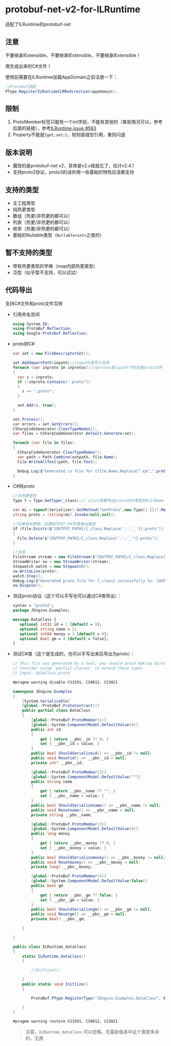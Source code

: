 # protobuf-net-v2-for-ILRuntime

适配了ILRuntime的protobuf-net

## 注意

不要继承IExtensible，不要继承IExtensible，不要继承IExtensible！

用生成出来的C#文件！

使用前需要在ILRuntime加载AppDomain之前注册一下：

```c#
//Protobuf适配
PType.RegisterILRuntimeCLRRedirection(appdomain);
```

## 限制
1. ProtoMember标签只能有一个int字段，不能有其他的（某些情况可以，参考后面的链接），参考[ILRuntime issue #593](https://github.com/Ourpalm/ILRuntime/issues/593)
2. Property不能就```{get;set;}```，轻则报错空引用，重则闪退

## 版本说明

- 魔改的是protobuf-net v2，具体是v2.x我就忘了，估计v2.4.1
- 支持proto2协议，proto3的话你用一些基础的特性应该都支持

## 支持的类型
- 主工程类型
- 纯热更类型
- 数组（热更/非热更的都可以）
- 列表（热更/非热更的都可以）
- 枚举（热更/非热更的都可以）
- 基础的Nullable类型（```Nullable<int>```之类的）

## 暂不支持的类型
- 带有热更类型的字典（map内部热更类型）
- 泛型（似乎暂不支持，可以试试）

## 代码导出
支持C#文件和proto文件互转
- 引用命名空间
  ```c#
  using System.IO;
  using ProtoBuf.Reflection;
  using Google.Protobuf.Reflection;
  ```
- proto转C#
  ```c#
  var set = new FileDescriptorSet();
  
  set.AddImportPath(inpath);//inpath是导入目录
  foreach (var inproto in inprotos)//inprotos是inpath下的全部proto文件
  {
    var s = inproto;
    if (!inproto.Contains(".proto"))
    {
      s += ".proto";
    }
  
    set.Add(s, true);
  }
  
  set.Process();
  var errors = set.GetErrors();
  CSharpCodeGenerator.ClearTypeNames();
  var files = CSharpCodeGenerator.Default.Generate(set);
  
  foreach (var file in files)
  {
    CSharpCodeGenerator.ClearTypeNames();
    var path = Path.Combine(outpath, file.Name);
    File.WriteAllText(path, file.Text);
  
    Debug.Log($"Generated cs file for {file.Name.Replace(".cs",".proto")} successfully to: {path}");
  }
  ```
- C#转proto
  ```c#
  //先热更里找
  Type t = Type.GetType(_class);//_class是要导出proto的C#类型的FullName
  
  var mi = typeof(Serializer).GetMethod("GetProto",new Type[] {})?.MakeGenericMethod(t);
  string proto = (string)mi?.Invoke(null,null);
  
  //如果有先删除，这里OUTPUT_PATH是输出路径
  if (File.Exists($"{OUTPUT_PATH}/{_class.Replace('.','_')}.proto"))
  {
    File.Delete($"{OUTPUT_PATH}/{_class.Replace('.','_')}.proto");
  }
  
  //生成
  FileStream stream = new FileStream($"{OUTPUT_PATH}/{_class.Replace('.','_')}.proto", FileMode.Append, FileAccess.Write);
  StreamWriter sw = new StreamWriter(stream);
  Stopwatch watch = new Stopwatch();
  sw.WriteLine(proto);
  watch.Stop();
  Debug.Log($"Generated proto file for {_class} successfully to: {OUTPUT_PATH}/{_class.Replace('.','_')}.proto in {watch.ElapsedMilliseconds} ms");
  sw.Dispose();
  ```
- 测试proto协议（这个可以手写也可以通过C#类导出）：
  ```proto
  syntax = "proto2";
  package JEngine.Examples;
  
  message DataClass {
     optional int32 id = 1 [default = 0];
     optional string name = 2;
     optional int64 money = 3 [default = 0];
     optional bool gm = 4 [default = false];
  }
  ```
- 测试C#类（这个是生成的，也可以手写出来后导出为proto）：
  ```c#
  // This file was generated by a tool; you should avoid making direct changes.
  // Consider using 'partial classes' to extend these types
  // Input: dataClass.proto
  
  #pragma warning disable CS1591, CS0612, CS3021
  
  namespace JEngine.Examples
  {
      [System.Serializable]
      [global::ProtoBuf.ProtoContract()]
      public partial class DataClass
      {
          [global::ProtoBuf.ProtoMember(1)]
          [global::System.ComponentModel.DefaultValue(0)]
          public int id
          {
              get { return __pbn__id ?? 0; }
              set { __pbn__id = value; }
          }
          public bool ShouldSerializeid() => __pbn__id != null;
          public void Resetid() => __pbn__id = null;
          private int? __pbn__id;
  
          [global::ProtoBuf.ProtoMember(2)]
          [global::System.ComponentModel.DefaultValue("")]
          public string name
          {
              get { return __pbn__name ?? ""; }
              set { __pbn__name = value; }
          }
          public bool ShouldSerializename() => __pbn__name != null;
          public void Resetname() => __pbn__name = null;
          private string __pbn__name;
  
          [global::ProtoBuf.ProtoMember(3)]
          [global::System.ComponentModel.DefaultValue(0)]
          public long money
          {
              get { return __pbn__money ?? 0; }
              set { __pbn__money = value; }
          }
          public bool ShouldSerializemoney() => __pbn__money != null;
          public void Resetmoney() => __pbn__money = null;
          private long? __pbn__money;
  
          [global::ProtoBuf.ProtoMember(4)]
          [global::System.ComponentModel.DefaultValue(false)]
          public bool gm
          {
              get { return __pbn__gm ?? false; }
              set { __pbn__gm = value; }
          }
          public bool ShouldSerializegm() => __pbn__gm != null;
          public void Resetgm() => __pbn__gm = null;
          private bool? __pbn__gm;
  
      }
  
  }
  
  public class ILRuntime_dataClass
  {
      static ILRuntime_dataClass()
      {
  
          //Initlize();
  
      }
      public static void Initlize()
      {
  
          ProtoBuf.PType.RegisterType("JEngine.Examples.DataClass", typeof(JEngine.Examples.DataClass));
  
      }
  }
  
  #pragma warning restore CS1591, CS0612, CS3021
  ```
  > 注意，```ILRuntime_dataClass``` 可以忽略，在最新版本中这个类是多余的，无用

